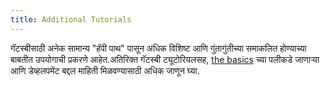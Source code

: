 ```yaml
---
title: Additional Tutorials
---
```


गॅटस्बीसाठी अनेक सामान्य "हॅपी पाथ" पासून अधिक विशिष्ट आणि गुंतागुंतीच्या समाकलित होण्याच्या बाबतीत उपयोगाची प्रकरणे आहेत.अतिरिक्त गॅटस्बी ट्यूटोरियलसह, [the basics](/tutorial/) च्या पलीकडे जाणाऱ्या आणि डेव्हलपमेंट बद्दल माहिती मिळवण्यासाठी अधिक जाणून घ्या.

<GuideList slug={props.slug} />
